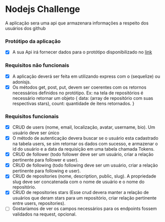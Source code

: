 # Nodejs Challenge

A aplicação sera uma api que armazenara informações a respeito dos usuários dos github

### Protótipo da aplicação

- [x] A sua Api irá fornecer dados para o protótipo disponibilizado no [link](https://xd.adobe.com/view/1798f30c-7746-444c-bffa-91b29835eef5-42cb/ 'Protótipo')

### Requisitos não funcionais

- [x] A aplicação deverá ser feita em utilizando express com o (sequelize) ou adonisjs.
- [x] Os métodos get, post, put, devem ser coerentes com os retornos necessários definidos no protótipo. Ex: na tela de repositórios é necessário retornar um objeto {
      data: (array de repositório com suas respectivas stars),
      count: quantidade de itens retornados.
      }

### Requisitos funcionais

- [x] CRUD de users (nome, email, localização, avatar, username, bio). Um usuário deve ser único
- [x] O método de autenticação devera buscar se o usuário esta cadastrado na tabela users, se sim retornar os dados com sucesso, e armazenar o id do usuário e a data da requisição em uma tabela chamada Tokens.
- [x] CRUD de follower (todo follower deve ser um usuário, criar a relação pertinente para follower e user).
- [x] CRUD de following (todo following deve ser um usuário, criar a relação pertinente para following e user).
- [x] CRUD de repositories (nome, description, public, slug). A propriedade slug deve ser concatenada com o nome de usuário e o nome do repositório.
- [x] CRUD de repositories stars (Esse crud devera manter a relação de usuários que deram stars para um repositório, criar relação pertinente entre users, repositories).
- [ ] Gostaríamos de ver os campos necessários para os endpoints fossem validados na request, opcional.

